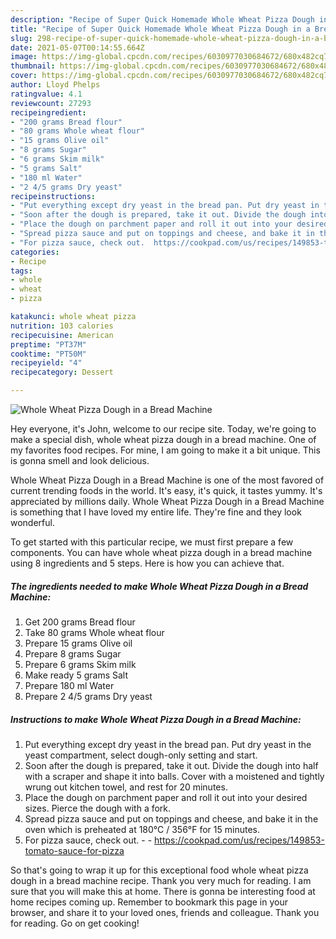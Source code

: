 ```yaml
---
description: "Recipe of Super Quick Homemade Whole Wheat Pizza Dough in a Bread Machine"
title: "Recipe of Super Quick Homemade Whole Wheat Pizza Dough in a Bread Machine"
slug: 298-recipe-of-super-quick-homemade-whole-wheat-pizza-dough-in-a-bread-machine
date: 2021-05-07T00:14:55.664Z
image: https://img-global.cpcdn.com/recipes/6030977030684672/680x482cq70/whole-wheat-pizza-dough-in-a-bread-machine-recipe-main-photo.jpg
thumbnail: https://img-global.cpcdn.com/recipes/6030977030684672/680x482cq70/whole-wheat-pizza-dough-in-a-bread-machine-recipe-main-photo.jpg
cover: https://img-global.cpcdn.com/recipes/6030977030684672/680x482cq70/whole-wheat-pizza-dough-in-a-bread-machine-recipe-main-photo.jpg
author: Lloyd Phelps
ratingvalue: 4.1
reviewcount: 27293
recipeingredient:
- "200 grams Bread flour"
- "80 grams Whole wheat flour"
- "15 grams Olive oil"
- "8 grams Sugar"
- "6 grams Skim milk"
- "5 grams Salt"
- "180 ml Water"
- "2 4/5 grams Dry yeast"
recipeinstructions:
- "Put everything except dry yeast in the bread pan. Put dry yeast in the yeast compartment, select dough-only setting and start."
- "Soon after the dough is prepared, take it out. Divide the dough into half with a scraper and shape it into balls. Cover with a moistened and tightly wrung out kitchen towel, and rest for 20 minutes."
- "Place the dough on parchment paper and roll it out into your desired sizes.  Pierce the dough with a fork."
- "Spread pizza sauce and put on toppings and cheese, and bake it in the oven which is preheated at 180°C / 356°F for 15 minutes."
- "For pizza sauce, check out.  https://cookpad.com/us/recipes/149853-tomato-sauce-for-pizza"
categories:
- Recipe
tags:
- whole
- wheat
- pizza

katakunci: whole wheat pizza 
nutrition: 103 calories
recipecuisine: American
preptime: "PT37M"
cooktime: "PT50M"
recipeyield: "4"
recipecategory: Dessert

---
```



![Whole Wheat Pizza Dough in a Bread Machine](https://img-global.cpcdn.com/recipes/6030977030684672/680x482cq70/whole-wheat-pizza-dough-in-a-bread-machine-recipe-main-photo.jpg)

Hey everyone, it's John, welcome to our recipe site. Today, we're going to make a special dish, whole wheat pizza dough in a bread machine. One of my favorites food recipes. For mine, I am going to make it a bit unique. This is gonna smell and look delicious.



Whole Wheat Pizza Dough in a Bread Machine is one of the most favored of current trending foods in the world. It's easy, it's quick, it tastes yummy. It's appreciated by millions daily. Whole Wheat Pizza Dough in a Bread Machine is something that I have loved my entire life. They're fine and they look wonderful.


To get started with this particular recipe, we must first prepare a few components. You can have whole wheat pizza dough in a bread machine using 8 ingredients and 5 steps. Here is how you can achieve that.

<!--inarticleads1-->

##### The ingredients needed to make Whole Wheat Pizza Dough in a Bread Machine:

1. Get 200 grams Bread flour
1. Take 80 grams Whole wheat flour
1. Prepare 15 grams Olive oil
1. Prepare 8 grams Sugar
1. Prepare 6 grams Skim milk
1. Make ready 5 grams Salt
1. Prepare 180 ml Water
1. Prepare 2 4/5 grams Dry yeast




<!--inarticleads2-->

##### Instructions to make Whole Wheat Pizza Dough in a Bread Machine:

1. Put everything except dry yeast in the bread pan. Put dry yeast in the yeast compartment, select dough-only setting and start.
1. Soon after the dough is prepared, take it out. Divide the dough into half with a scraper and shape it into balls. Cover with a moistened and tightly wrung out kitchen towel, and rest for 20 minutes.
1. Place the dough on parchment paper and roll it out into your desired sizes.  Pierce the dough with a fork.
1. Spread pizza sauce and put on toppings and cheese, and bake it in the oven which is preheated at 180°C / 356°F for 15 minutes.
1. For pizza sauce, check out. -  - https://cookpad.com/us/recipes/149853-tomato-sauce-for-pizza




So that's going to wrap it up for this exceptional food whole wheat pizza dough in a bread machine recipe. Thank you very much for reading. I am sure that you will make this at home. There is gonna be interesting food at home recipes coming up. Remember to bookmark this page in your browser, and share it to your loved ones, friends and colleague. Thank you for reading. Go on get cooking!
